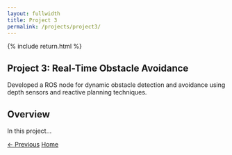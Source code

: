 ```yaml
---
layout: fullwidth
title: Project 3
permalink: /projects/project3/
---
```


{% include return.html %}

<section class="project-details">
  <h1>Project 3: Real-Time Obstacle Avoidance</h1>
  <p>
    Developed a ROS node for dynamic obstacle detection and avoidance
    using depth sensors and reactive planning techniques.
   </p>
  </div>
</section>

<section class="project-details">
  <h2>Overview</h2>
  <p>In this project…</p>
  <!-- more sections as desired -->
</section>

<footer class="project-footer">
  <a href="/projects/project2/" class="btn btn-prev">← Previous</a>
  <a href="/"                   class="btn btn-home">Home</a>
</footer>
